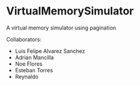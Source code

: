 # VirtualMemorySimulator
A virtual memory simulator using pagination

Collaborators:
- Luis Felipe Alvarez Sanchez
- Adrian Mancilla
- Noe Flores
- Esteban Torres
- Reynaldo 
